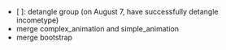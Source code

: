 - [ ]: detangle group (on August 7, have successfully detangle incometype)
- merge complex_animation and simple_animation
- merge bootstrap
